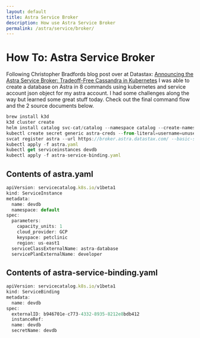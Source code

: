 ```yaml
---
layout: default
title: Astra Service Broker
description: How use Astra Service Broker
permalink: /astra/service/broker/
---
```


# How To: Astra Service Broker

Following Christopher Bradfords blog post over at Datastax: [Announcing the Astra Service Broker: Tradeoff-Free Cassandra in Kubernetes](https://www.datastax.com/blog/2020/11/announcing-astra-service-broker-tradeoff-free-cassandra-kubernetes) I was able to create a database on Astra in 8 commands using kubernetes and service account json object for my astra account. I had some challenges along the way but learned some great stuff today.  Check out the final command flow and the 2 source documents below.

```js
brew install k3d
k3d cluster create
helm install catalog svc-cat/catalog --namespace catalog --create-namespace
kubectl create secret generic astra-creds --from-literal=username=unused --from-literal=password=`echo '[Astra Service Account Credential JSON]'| base64`
svcat register astra --url https://broker.astra.datastax.com/ --basic-secret astra-creds
kubectl apply -f astra.yaml
kubectl get serviceinstances devdb
kubectl apply -f astra-service-binding.yaml
```

## Contents of astra.yaml

```js
apiVersion: servicecatalog.k8s.io/v1beta1
kind: ServiceInstance
metadata:
  name: devdb
  namespace: default
spec:
  parameters:
    capacity_units: 1
    cloud_provider: GCP
    keyspace: petclinic
    region: us-east1
  serviceClassExternalName: astra-database
  servicePlanExternalName: developer
```

## Contents of astra-service-binding.yaml

```js
apiVersion: servicecatalog.k8s.io/v1beta1
kind: ServiceBinding
metadata:
  name: devdb
spec:
  externalID: b946701e-c773-4332-8935-8212e8bdb412
  instanceRef:
  name: devdb
  secretName: devdb
```